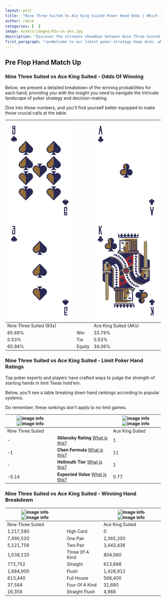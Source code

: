 ```yaml
---
layout: post
title:  "Nine Three Suited Vs Ace King Suited Poker Hand Odds | Which Is The Better Hand In Poker? A Complete Guide"
author: reece
categories: [  ]
image: assets/images/93s-vs-aks.jpg
description: "Discover the ultimate showdown between Nine Three Suited and Ace King Suited in poker! Uncover the odds, strategies, and scenarios where one hand triumphs over the other. Get ready to up your poker game with this thrilling analysis."
first_paragraph: "<p>Welcome to our latest poker strategy deep dive, where we're pitting two distinct hands against each other in a high-stakes showdown: Nine Three Suited vs Ace King Suited.</p><p>In the dynamic world of poker, every decision counts, and knowing which hand holds the upper hand is key to your success at the table.</p><p>In this article, we'll dissect these two hands, explore the scenarios where one dominates the other, and equip you with the knowledge to make strategic choices that can tip the odds in your favor.</p><p>Get ready to unravel the intriguing dynamics of these poker hands and elevate your game to new heights.</p>"
---
```




[comment]: # (sp0)

## Pre Flop Hand Match Up

<div class="table hand-ratings" markdown="1"> 



### Nine Three Suited vs Ace King Suited - Odds Of Winning

Below, we present a detailed breakdown of the winning probabilities for each hand, providing you with the insight you need to navigate the intricate landscape of poker strategy and decision-making. 

Dive into these numbers, and you'll find yourself better equipped to make those crucial calls at the table.


    
| ![image info](assets/images/hand1/9.png) ![image info](assets/images/hand1/3.png) |  | ![image info](assets/images/hand2/a.png) ![image info](assets/images/hand2/k.png) |
| -------- | -------- | -------- |
| Nine Three Suited (93s) |  | Ace King Suited (AKs) |
| 65.68% | Win | 33.79% |
| 0.53% | Tie | 0.53% |
| 65.94% | Equity | 34.06% |




[comment]: # (sp1)



### Nine Three Suited vs Ace King Suited - Limit Poker Hand Ratings

Top poker experts and players have crafted ways to judge the strength of starting hands in limit Texas hold'em. 

Below, you'll see a table breaking down hand rankings according to popular systems. 

Do remember, these rankings don't apply to no limit games.


    
| ![image info](https://www.riverpairs.com/assets/images/hand1/9.png) ![image info](https://www.riverpairs.com/assets/images/hand1/3.png) |  | ![image info](https://www.riverpairs.com/assets/images/hand2/a.png) ![image info](https://www.riverpairs.com/assets/images/hand2/k.png) |
| -------- | -------- | -------- |
| Nine Three Suited |  | Ace King Suited |
| - | **Sklansky Rating** [What is this?](/sklansky-rating-explained) | 1 |
| -1 | **Chen Formula** [What is this?](/chen-formula-explained) | 11 |
| - | **Hellmuth Tier** [What is this?](/Hellmuth-tier-explained) | 1 |
| -0.14 | **Expected Value** [What is this?](/expected-value-explained) | 0.77 |




[comment]: # (sp2)



### Nine Three Suited vs Ace King Suited - Winning Hand Breakdown


    
| ![image info](https://www.riverpairs.com/assets/images/hand1/9.png) ![image info](https://www.riverpairs.com/assets/images/hand1/3.png) |  | ![image info](https://www.riverpairs.com/assets/images/hand2/a.png) ![image info](https://www.riverpairs.com/assets/images/hand2/k.png) |
| -------- | -------- | -------- |
| Nine Three Suited |  | Ace King Suited |
| 1,217,580 | High Card | 0 |
| 7,490,520 | One Pair | 2,365,200 |
| 5,121,756 | Two Pair | 3,443,436 |
| 1,038,120 | Three Of A Kind | 804,060 |
| 772,752 | Straight | 613,668 |
| 1,684,900 | Flush | 1,428,912 |
| 613,440 | Full House | 566,400 |
| 37,584 | Four Of A Kind | 31,680 |
| 16,356 | Straight Flush | 4,988 |




[comment]: # (sp3)



</div>

[comment]: # (sp4)



[comment]: # (sp5)

